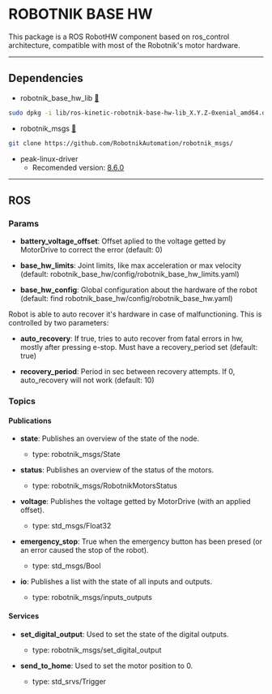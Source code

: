 # ROBOTNIK BASE HW

This package is a ROS RobotHW component based on ros_control architecture, compatible with most of the Robotnik's motor hardware.

---

## Dependencies

- robotnik_base_hw_lib [🔗](https://github.com/RobotnikAutomation/robotnik_base_hw_lib/)

```bash
sudo dpkg -i lib/ros-kinetic-robotnik-base-hw-lib_X.Y.Z-0xenial_amd64.deb
```

- robotnik_msgs [🔗](https://github.com/RobotnikAutomation/robotnik_msgs/)

```bash
git clone https://github.com/RobotnikAutomation/robotnik_msgs/
```

- peak-linux-driver
  * Recomended version: [8.6.0](https://www.peak-system.com/fileadmin/media/linux/files/peak-linux-driver-8.6.0.tar.gz)

---

## ROS

### Params

-  **battery_voltage_offset**: Offset aplied to the voltage getted by MotorDrive to correct the error (default: 0)

-  **base_hw_limits**: Joint limits, like max acceleration or max velocity (default: robotnik_base_hw/config/robotnik_base_hw_limits.yaml)

-  **base_hw_config**: Global configuration about the hardware of the robot (default: find robotnik_base_hw/config/robotnik_base_hw.yaml)

Robot is able to auto recover it's hardware in case of malfunctioning. This is controlled by two parameters:

-  **auto_recovery**: If true, tries to auto recover from fatal errors in hw, mostly after pressing e-stop. Must have a recovery_period set (default: true)

-  **recovery_period**: Period in sec between recovery attempts. If 0, auto_recovery will not work (default: 10)

### Topics

#### Publications

- **state**: Publishes an overview of the state of the node.
  - type: robotnik_msgs/State

- **status**: Publishes an overview of the status of the motors.
  - type: robotnik_msgs/RobotnikMotorsStatus

- **voltage**: Publishes the voltage getted by MotorDrive (with an applied offset).
  - type: std_msgs/Float32

- **emergency_stop**: True when the emergency button has been presed (or an error caused the stop of the robot).
  - type: std_msgs/Bool

- **io**: Publishes a list with the state of all inputs and outputs.
  - type: robotnik_msgs/inputs_outputs

#### Services

- **set_digital_output**: Used to set the state of the digital outputs.
  - type: robotnik_msgs/set_digital_output

- **send_to_home**: Used to set the motor position to 0.
  - type: std_srvs/Trigger
